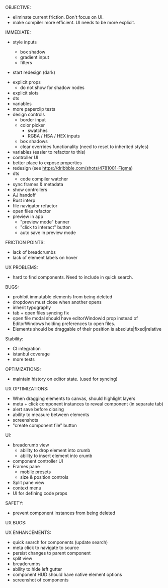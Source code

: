 OBJECTIVE:

- eliminate current friction. Don't focus on UI.
- make compiler more efficient. UI needs to be more explicit.

IMMEDIATE:

- style inputs

  - box shadow
  - gradient input
  - filters

- start redesign (dark)

* explicit props
  - do not show for shadow nodes
* explicit slots
* dts
* variables
* more paperclip tests
* design controls
  - border input
  - color picker
    - swatches
    - RGBA / HSA / HEX inputs
  - box shadows
  - clear overrides functionality (need to reset to inherited styles)
* variables (easier to refactor to this)
* controller UI
* better place to expose properties
* redesign (see https://dribbble.com/shots/4781001-Figma)
* dts
  - code compiler watcher
* sync frames & metadata
* show controllers
* AJ handoff
* Rust interp
* file navigator refactor
* open files refactor
* preview in app
  - "preview mode" banner
  - "click to interact" button
  - auto save in preview mode

FRICTION POINTS:

- lack of breadcrumbs
- lack of element labels on hover

UX PROBLEMS:

- hard to find components. Need to include in quick search.

BUGS:

- prohibit immutable elements from being deleted
- dropdown must close when another opens
- inherit typography
- tab + open files syncing fix
- open file modal should have editorWindowId prop instead of EditorWindows holding preferences to open files.
- Elements should be draggable of their position is absolute|fixed|relative

Stability:

- CI integration
- istanbul coverage
- more tests

OPTIMIZATIONS:

- maintain history on editor state. (used for syncing)

UX OPTIMIZATIONS:

- When dragging elements to canvas, should highlight layers
- meta + click component instances to reveal component (in separate tab)
- alert save before closing
- ability to measure between elements
- screenshots
- "create component file" button

UI:

- breadcrumb view
  - ability to drop element into crumb
  - ability to insert element into crumb
- component controller UI
- Frames pane
  - mobile presets
  - size & position controls
- Split pane view
- context menu
- UI for defining code props

SAFETY:

- prevent component instances from being deleted

UX BUGS:

UX ENHANCEMENTS:

- quick search for components (update search)
- meta click to navigate to source
- persist changes to parent component
- split view
- breadcrumbs
- ability to hide left gutter
- component HUD should have native element options
- screenshot of components

